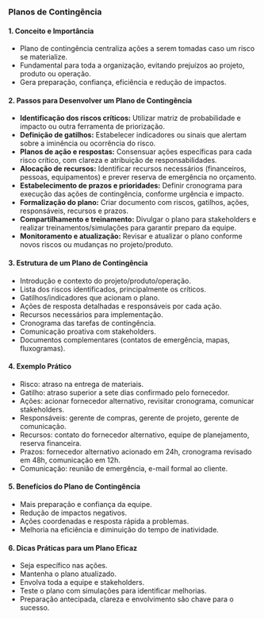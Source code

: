 ### Planos de Contingência

#### 1. Conceito e Importância

- Plano de contingência centraliza ações a serem tomadas caso um risco se materialize.
- Fundamental para toda a organização, evitando prejuízos ao projeto, produto ou operação.
- Gera preparação, confiança, eficiência e redução de impactos.

#### 2. Passos para Desenvolver um Plano de Contingência

- **Identificação dos riscos críticos:** Utilizar matriz de probabilidade e impacto ou outra ferramenta de priorização.
- **Definição de gatilhos:** Estabelecer indicadores ou sinais que alertam sobre a iminência ou ocorrência do risco.
- **Planos de ação e respostas:** Consensuar ações específicas para cada risco crítico, com clareza e atribuição de responsabilidades.
- **Alocação de recursos:** Identificar recursos necessários (financeiros, pessoas, equipamentos) e prever reserva de emergência no orçamento.
- **Estabelecimento de prazos e prioridades:** Definir cronograma para execução das ações de contingência, conforme urgência e impacto.
- **Formalização do plano:** Criar documento com riscos, gatilhos, ações, responsáveis, recursos e prazos.
- **Compartilhamento e treinamento:** Divulgar o plano para stakeholders e realizar treinamentos/simulações para garantir preparo da equipe.
- **Monitoramento e atualização:** Revisar e atualizar o plano conforme novos riscos ou mudanças no projeto/produto.

#### 3. Estrutura de um Plano de Contingência

- Introdução e contexto do projeto/produto/operação.
- Lista dos riscos identificados, principalmente os críticos.
- Gatilhos/indicadores que acionam o plano.
- Ações de resposta detalhadas e responsáveis por cada ação.
- Recursos necessários para implementação.
- Cronograma das tarefas de contingência.
- Comunicação proativa com stakeholders.
- Documentos complementares (contatos de emergência, mapas, fluxogramas).

#### 4. Exemplo Prático

- Risco: atraso na entrega de materiais.
- Gatilho: atraso superior a sete dias confirmado pelo fornecedor.
- Ações: acionar fornecedor alternativo, revisitar cronograma, comunicar stakeholders.
- Responsáveis: gerente de compras, gerente de projeto, gerente de comunicação.
- Recursos: contato do fornecedor alternativo, equipe de planejamento, reserva financeira.
- Prazos: fornecedor alternativo acionado em 24h, cronograma revisado em 48h, comunicação em 12h.
- Comunicação: reunião de emergência, e-mail formal ao cliente.

#### 5. Benefícios do Plano de Contingência

- Mais preparação e confiança da equipe.
- Redução de impactos negativos.
- Ações coordenadas e resposta rápida a problemas.
- Melhoria na eficiência e diminuição do tempo de inatividade.

#### 6. Dicas Práticas para um Plano Eficaz

- Seja específico nas ações.
- Mantenha o plano atualizado.
- Envolva toda a equipe e stakeholders.
- Teste o plano com simulações para identificar melhorias.
- Preparação antecipada, clareza e envolvimento são chave para o sucesso.
